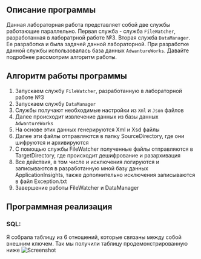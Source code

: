 ## Описание программы ##
Данная лабораторная работа представляет собой две службы работающие параллельно. Первая служба - служба `FileWatcher`, разработанная в лаборатрной работе №3. 
Вторая служба `DataManager`. Ее разработка и была задачей данной лабораторной. При разработке данной службы использовалась база данных `AdwantureWorks`.
Давайте подробнее рассмотрим алгоритм работы.

## Алгоритм работы программы ##
1. Запускаем службу `FileWatcher`, разработанную в лабораторной работе №3
2. Запускаем службу `DataManager`
3. Службы получают необходимые настройки из `Xml` и `Json` файлов
4. Далее происходит извлечение данных из базы данных `AdwantureWorks`
5. На основе этих данных генерируются Xml и Xsd файлы 
6. Далее эти файлы отправляются в папку SourceDirectory, где они шифруются и архивируются
7. С помощью службы FileWatcher полученные файлы отправляются в TargetDirectory, где происходит дешифрование и разархивация
8. Все действия, в том числе и исключения логируются и записываются в разработанную мной базу данных ApplicationInsights, также дополнительно исключения записываются в файл Exception.txt  
9. Завершение работы FileWatcher и DataManager

## Программная реализация ##

### SQL: ###
Я собрала таблицу из 6 отношений, которые связаны между собой внешним ключем.
Так мы получили таблицу продемонстрированную ниже
![Screenshot](Screen/1.png)

